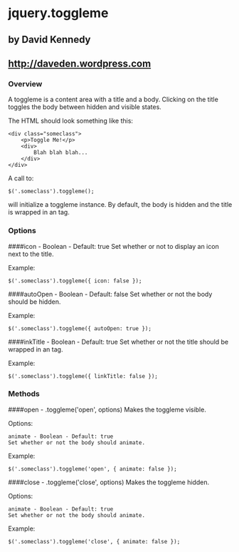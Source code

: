 # jquery.toggleme
## by David Kennedy
## http://daveden.wordpress.com

### Overview

A toggleme is a content area with a title and a body. Clicking on the title toggles the body between hidden and visible states.

The HTML should look something like this:

    <div class="someclass">
	    <p>Toggle Me!</p>
		<div>
		    Blah blah blah...
		</div>
	</div>

A call to:

    $('.someclass').toggleme();

will initialize a toggleme instance. By default, the body is hidden and the title is wrapped in an <a> tag.

### Options

####icon - Boolean - Default: true
Set whether or not to display an icon next to the title.

Example:

    $('.someclass').toggleme({ icon: false });

####autoOpen - Boolean - Default: false
Set whether or not the body should be hidden.

Example:

    $('.someclass').toggleme({ autoOpen: true });

####inkTitle - Boolean - Default: true
Set whether or not the title should be wrapped in an <a> tag.

Example:

    $('.someclass').toggleme({ linkTitle: false });

### Methods

####open - .toggleme('open', options)
Makes the toggleme visible.

Options:

    animate - Boolean - Default: true
    Set whether or not the body should animate.

Example:

    $('.someclass').toggleme('open', { animate: false });

####close - .toggleme('close', options)
Makes the toggleme hidden.

Options:

    animate - Boolean - Default: true
    Set whether or not the body should animate.

Example:

    $('.someclass').toggleme('close', { animate: false });